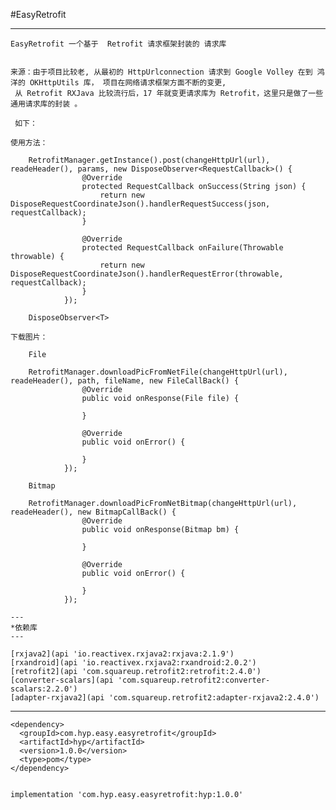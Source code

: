 

#EasyRetrofit

----

    EasyRetrofit 一个基于  Retrofit 请求框架封装的 请求库
    
    
    来源：由于项目比较老, 从最初的 HttpUrlconnection 请求到 Google Volley 在到 鸿洋的 OKHttpUtils 库， 项目在网络请求框架方面不断的变更,
     从 Retrofit RXJava 比较流行后，17 年就变更请求库为 Retrofit，这里只是做了一些通用请求库的封装 。
     
     如下：
      
    使用方法：
        
        RetrofitManager.getInstance().post(changeHttpUrl(url), readeHeader(), params, new DisposeObserver<RequestCallback>() {
                    @Override
                    protected RequestCallback onSuccess(String json) {
                        return new DisposeRequestCoordinateJson().handlerRequestSuccess(json, requestCallback);
                    }
        
                    @Override
                    protected RequestCallback onFailure(Throwable throwable) {
                        return new DisposeRequestCoordinateJson().handlerRequestError(throwable, requestCallback);
                    }
                });
        
        DisposeObserver<T> 
        
    下载图片：
        
        File
        
        RetrofitManager.downloadPicFromNetFile(changeHttpUrl(url), readeHeader(), path, fileName, new FileCallBack() {
                    @Override
                    public void onResponse(File file) {
                        
                    }
        
                    @Override
                    public void onError() {
        
                    }
                });
                
        Bitmap
                
        RetrofitManager.downloadPicFromNetBitmap(changeHttpUrl(url), readeHeader(), new BitmapCallBack() {
                    @Override
                    public void onResponse(Bitmap bm) {
                        
                    }
        
                    @Override
                    public void onError() {
        
                    }
                });
                
    ---
    *依赖库   
    ---
    
    [rxjava2](api 'io.reactivex.rxjava2:rxjava:2.1.9')
    [rxandroid](api 'io.reactivex.rxjava2:rxandroid:2.0.2')
    [retrofit2](api 'com.squareup.retrofit2:retrofit:2.4.0')
    [converter-scalars](api 'com.squareup.retrofit2:converter-scalars:2.2.0')
    [adapter-rxjava2](api 'com.squareup.retrofit2:adapter-rxjava2:2.4.0')   
    
---
    <dependency>
      <groupId>com.hyp.easy.easyretrofit</groupId>
      <artifactId>hyp</artifactId>
      <version>1.0.0</version>
      <type>pom</type>
    </dependency>
    
    
    implementation 'com.hyp.easy.easyretrofit:hyp:1.0.0'
    
